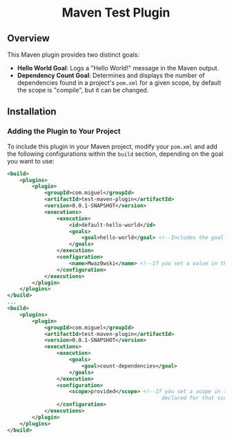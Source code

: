 <h1 align="center">Maven Test Plugin</h1>

## Overview

This Maven plugin provides two distinct goals:

- **Hello World Goal**: Logs a "Hello World!" message in the Maven output.
- **Dependency Count Goal**: Determines and displays the number of dependencies found in a project's `pom.xml` for a given scope, by default the scope is "compile", but it can be changed.

## Installation

### Adding the Plugin to Your Project

To include this plugin in your Maven project, modify your `pom.xml` and add the following configurations within the `build` section, depending on the goal you want to use:

```xml
<build>
    <plugins>
        <plugin>
            <groupId>com.miguel</groupId>
            <artifactId>test-maven-plugin</artifactId>
            <version>0.0.1-SNAPSHOT</version>
            <executions>
                <execution>
                    <id>default-hello-world</id>
                    <goals>
                        <goal>hello-world</goal> <!--Includes the goal that logs the "Hello, World!" message-->
                    </goals>
                </execution>
                <configuration>
                    <name>Mwaz0wski</name> <!--If you set a value in the parameter name, or you set the parameter when running the maven command with -Dname, instead of "Hello, World!", it will be logged "Hello, ${name}!"-->
                </configuration>
            </executions>
        </plugin>
    </plugins>
</build>
...
<build>
    <plugins>
        <plugin>
            <groupId>com.miguel</groupId>
            <artifactId>test-maven-plugin</artifactId>
            <version>0.0.1-SNAPSHOT</version>
            <executions>
                <execution>
                    <goals>
                        <goal>count-dependencies</goal>
                    </goals>
                </execution>
                <configuration>
                    <scope>provided</scope> <!--If you set a scope in the parameter of the same name, the dependencies checked will be the ones
                                                  declared for that scope in the pom.xml. By default the scope checked is compile-->
                </configuration>
            </executions>
        </plugin>
    </plugins>
</build>

